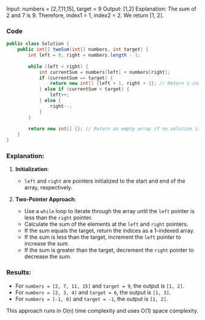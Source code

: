 Input: numbers = [2,7,11,15], target = 9
Output: [1,2]
Explanation: The sum of 2 and 7 is 9. Therefore, index1 = 1, index2 = 2. We return [1, 2].

### **Code**

```java
public class Solution {
    public int[] twoSum(int[] numbers, int target) {
        int left = 0, right = numbers.length - 1;
        
        while (left < right) {
            int currentSum = numbers[left] + numbers[right];
            if (currentSum == target) {
                return new int[] {left + 1, right + 1}; // Return 1-indexed positions
            } else if (currentSum < target) {
                left++;
            } else {
                right--;
            }
        }
        
        return new int[] {}; // Return an empty array if no solution is found
    }
}
```

### Explanation:
1. **Initialization**:
   - `left` and `right` are pointers initialized to the start and end of the array, respectively.

2. **Two-Pointer Approach**:
   - Use a `while` loop to iterate through the array until the `left` pointer is less than the `right` pointer.
   - Calculate the sum of the elements at the `left` and `right` pointers.
   - If the sum equals the target, return the indices as a 1-indexed array.
   - If the sum is less than the target, increment the `left` pointer to increase the sum.
   - If the sum is greater than the target, decrement the `right` pointer to decrease the sum.

### Results:
- For `numbers = [2, 7, 11, 15]` and `target = 9`, the output is `[1, 2]`.
- For `numbers = [2, 3, 4]` and `target = 6`, the output is `[1, 3]`.
- For `numbers = [-1, 0]` and `target = -1`, the output is `[1, 2]`.

This approach runs in O(n) time complexity and uses O(1) space complexity.

